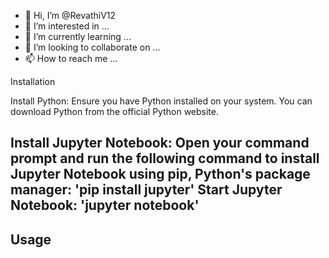 - 👋 Hi, I’m @RevathiV12
- 👀 I’m interested in ...
- 🌱 I’m currently learning ...
- 💞️ I’m looking to collaborate on ...
- 📫 How to reach me ...

 Installation

 Install Python:
Ensure you have Python installed on your system. You can download Python from the official Python website.

Install Jupyter Notebook:
Open your command prompt and run the following command to install Jupyter Notebook using pip, Python's package manager:
'pip install jupyter'
Start Jupyter Notebook: 'jupyter notebook'
------------------------------------------------------------
Usage
-------


